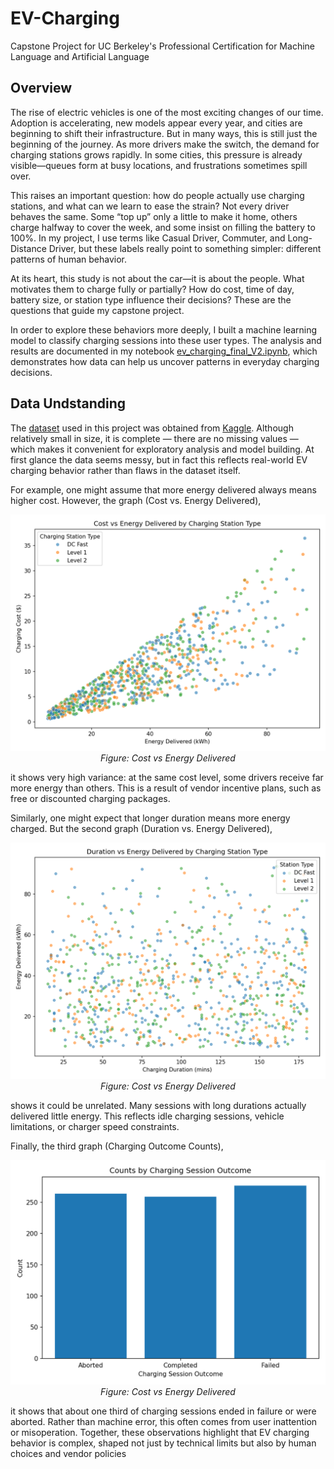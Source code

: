 # EV-Charging
Capstone Project for UC Berkeley's Professional Certification for Machine Language and Artificial Language
## Overview
The rise of electric vehicles is one of the most exciting changes of our time. Adoption is accelerating, new models appear every year, and cities are beginning to shift their infrastructure. But in many ways, this is still just the beginning of the journey. As more drivers make the switch, the demand for charging stations grows rapidly. In some cities, this pressure is already visible—queues form at busy locations, and frustrations sometimes spill over.  

This raises an important question: how do people actually use charging stations, and what can we learn to ease the strain? Not every driver behaves the same. Some “top up” only a little to make it home, others charge halfway to cover the week, and some insist on filling the battery to 100%. In my project, I use terms like Casual Driver, Commuter, and Long-Distance Driver, but these labels really point to something simpler: different patterns of human behavior.  

At its heart, this study is not about the car—it is about the people. What motivates them to charge fully or partially? How do cost, time of day, battery size, or station type influence their decisions? These are the questions that guide my capstone project.  

In order to explore these behaviors more deeply, I built a machine learning model to classify charging sessions into these user types. The analysis and results are documented in my notebook [ev_charging_final_V2.ipynb](https://github.com/StanleyWan/EV-Charging/blob/main/ev_charging_final_V2.ipynb), which demonstrates how data can help us uncover patterns in everyday charging decisions.  

## Data Undstanding

The [dataset](https://github.com/StanleyWan/EV-Charging/blob/main/data/Global_EV_Charging_Behavior_2024.csv) used in this project was obtained from [Kaggle](https://www.kaggle.com/datasets/atharvasoundankar/global-ev-charging-behavior-2024). Although relatively small in size, it is complete — there are no missing values — which makes it convenient for exploratory analysis and model building. At first glance the data seems messy, but in fact this reflects real-world EV charging behavior rather than flaws in the dataset itself.  

For example, one might assume that more energy delivered always means higher cost. However, the graph (Cost vs. Energy Delivered),   
<p align="center">
  <img src="https://raw.githubusercontent.com/StanleyWan/EV-Charging/main/images/cost%20vs%20energy%20(1).png" width="600"/><br>
  <em>Figure: Cost vs Energy Delivered</em>
</p>

it shows very high variance: at the same cost level, some drivers receive far more energy than others. This is a result of vendor incentive plans, such as free or discounted charging packages.  

Similarly, one might expect that longer duration means more energy charged. But the second graph (Duration vs. Energy Delivered),

<p align="center">
  <img src="https://raw.githubusercontent.com/StanleyWan/EV-Charging/main/images/duration_vs_energy_by_station_type.png" width="600"/><br>
  <em>Figure: Cost vs Energy Delivered</em>
</p>

shows it could be unrelated. Many sessions with long durations actually delivered little energy. This reflects idle charging sessions, vehicle limitations, or charger speed constraints.  

Finally, the third graph (Charging Outcome Counts),  

<p align="center">
  <img src="https://raw.githubusercontent.com/StanleyWan/EV-Charging/main/images/outcome_counts.png" width="600"/><br>
  <em>Figure: Cost vs Energy Delivered</em>
</p>

it shows that about one third of charging sessions ended in failure or were aborted. Rather than machine error, this often comes from user inattention or misoperation.
Together, these observations highlight that EV charging behavior is complex, shaped not just by technical limits but also by human choices and vendor policies
